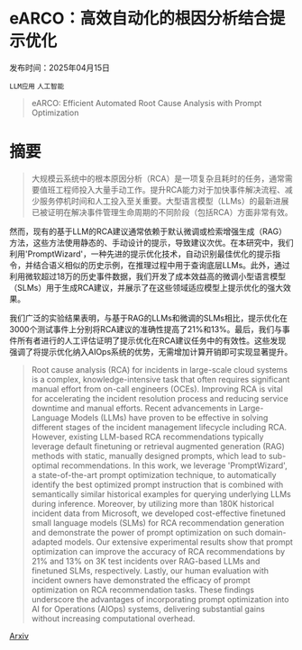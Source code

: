 # eARCO：高效自动化的根因分析结合提示优化

发布时间：2025年04月15日

`LLM应用` `人工智能`

> eARCO: Efficient Automated Root Cause Analysis with Prompt Optimization

# 摘要

> 大规模云系统中的根本原因分析（RCA）是一项复杂且耗时的任务，通常需要值班工程师投入大量手动工作。提升RCA能力对于加快事件解决流程、减少服务停机时间和人工投入至关重要。大型语言模型（LLMs）的最新进展已被证明在解决事件管理生命周期的不同阶段（包括RCA）方面非常有效。

然而，现有的基于LLM的RCA建议通常依赖于默认微调或检索增强生成（RAG）方法，这些方法使用静态的、手动设计的提示，导致建议次优。在本研究中，我们利用'PromptWizard'，一种先进的提示优化技术，自动识别最佳优化的提示指令，并结合语义相似的历史示例，在推理过程中用于查询底层LLMs。此外，通过利用微软超过18万的历史事件数据，我们开发了成本效益高的微调小型语言模型（SLMs）用于生成RCA建议，并展示了在这些领域适应模型上提示优化的强大效果。

我们广泛的实验结果表明，与基于RAG的LLMs和微调的SLMs相比，提示优化在3000个测试事件上分别将RCA建议的准确性提高了21%和13%。最后，我们与事件所有者进行的人工评估证明了提示优化在RCA建议任务中的有效性。这些发现强调了将提示优化纳入AIOps系统的优势，无需增加计算开销即可实现显著提升。


> Root cause analysis (RCA) for incidents in large-scale cloud systems is a complex, knowledge-intensive task that often requires significant manual effort from on-call engineers (OCEs). Improving RCA is vital for accelerating the incident resolution process and reducing service downtime and manual efforts. Recent advancements in Large-Language Models (LLMs) have proven to be effective in solving different stages of the incident management lifecycle including RCA. However, existing LLM-based RCA recommendations typically leverage default finetuning or retrieval augmented generation (RAG) methods with static, manually designed prompts, which lead to sub-optimal recommendations. In this work, we leverage 'PromptWizard', a state-of-the-art prompt optimization technique, to automatically identify the best optimized prompt instruction that is combined with semantically similar historical examples for querying underlying LLMs during inference. Moreover, by utilizing more than 180K historical incident data from Microsoft, we developed cost-effective finetuned small language models (SLMs) for RCA recommendation generation and demonstrate the power of prompt optimization on such domain-adapted models. Our extensive experimental results show that prompt optimization can improve the accuracy of RCA recommendations by 21% and 13% on 3K test incidents over RAG-based LLMs and finetuned SLMs, respectively. Lastly, our human evaluation with incident owners have demonstrated the efficacy of prompt optimization on RCA recommendation tasks. These findings underscore the advantages of incorporating prompt optimization into AI for Operations (AIOps) systems, delivering substantial gains without increasing computational overhead.

[Arxiv](https://arxiv.org/abs/2504.11505)